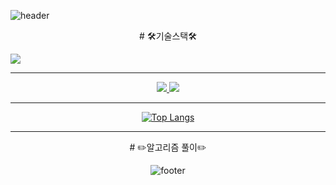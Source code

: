 
![header](https://capsule-render.vercel.app/api?type=wave&color=auto&height=400&section=header&text=shshun&fontSize=90)


<center>
# 🛠️기술스택🛠️
</center>

<img src="https://img.shields.io/badge/Python-3766AB?style=flat-square&logo=Python&logoColor=white"/></a>

* * *

<div align="center" text-align="center">
    <a href="https://solved.ac/skyworking/" target="_blank">
    <img src="http://mazassumnida.wtf/api/generate_badge?boj=skyworking"/>
    </a>
    <a href="https://github.com/shshun/github-readme-stats" target="_blank">
    <img src="https://github-readme-stats.vercel.app/api?username=shshun&show_icons=true&theme=radical"/>
    </a>
<div>
  


* * *

[![Top Langs](https://github-readme-stats.vercel.app/api/top-langs/?username=shshun&layout=compact)](https://github.com/shshun/github-readme-stats)

* * *
<center>
# ✏️알고리즘 풀이✏️
</center>
    
    
![footer](https://capsule-render.vercel.app/api?section=footer)
